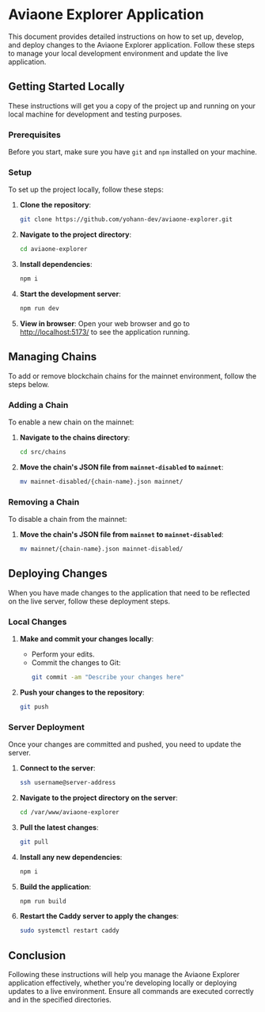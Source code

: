 # Aviaone Explorer Application

This document provides detailed instructions on how to set up, develop, and deploy changes to the Aviaone Explorer application. Follow these steps to manage your local development environment and update the live application.

## Getting Started Locally

These instructions will get you a copy of the project up and running on your local machine for development and testing purposes.

### Prerequisites

Before you start, make sure you have `git` and `npm` installed on your machine.

### Setup

To set up the project locally, follow these steps:

1. **Clone the repository**:
   ```bash
   git clone https://github.com/yohann-dev/aviaone-explorer.git
   ```

2. **Navigate to the project directory**:
   ```bash
   cd aviaone-explorer
   ```

3. **Install dependencies**:
   ```bash
   npm i
   ```

4. **Start the development server**:
   ```bash
   npm run dev
   ```

5. **View in browser**:
   Open your web browser and go to [http://localhost:5173/](http://localhost:5173/) to see the application running.

## Managing Chains

To add or remove blockchain chains for the mainnet environment, follow the steps below.

### Adding a Chain

To enable a new chain on the mainnet:

1. **Navigate to the chains directory**:
   ```bash
   cd src/chains
   ```

2. **Move the chain's JSON file from `mainnet-disabled` to `mainnet`**:
   ```bash
   mv mainnet-disabled/{chain-name}.json mainnet/
   ```

### Removing a Chain

To disable a chain from the mainnet:

1. **Move the chain's JSON file from `mainnet` to `mainnet-disabled`**:
   ```bash
   mv mainnet/{chain-name}.json mainnet-disabled/
   ```

## Deploying Changes

When you have made changes to the application that need to be reflected on the live server, follow these deployment steps.

### Local Changes

1. **Make and commit your changes locally**:
   - Perform your edits.
   - Commit the changes to Git:
     ```bash
     git commit -am "Describe your changes here"
     ```

2. **Push your changes to the repository**:
   ```bash
   git push
   ```

### Server Deployment

Once your changes are committed and pushed, you need to update the server.

1. **Connect to the server**:
   ```bash
   ssh username@server-address
   ```

2. **Navigate to the project directory on the server**:
   ```bash
   cd /var/www/aviaone-explorer
   ```

3. **Pull the latest changes**:
   ```bash
   git pull
   ```

4. **Install any new dependencies**:
   ```bash
   npm i
   ```

5. **Build the application**:
   ```bash
   npm run build
   ```

6. **Restart the Caddy server to apply the changes**:
   ```bash
   sudo systemctl restart caddy
   ```

## Conclusion

Following these instructions will help you manage the Aviaone Explorer application effectively, whether you're developing locally or deploying updates to a live environment. Ensure all commands are executed correctly and in the specified directories.
